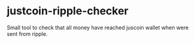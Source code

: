justcoin-ripple-checker
=======================

Small tool to check that all money have reached juscoin wallet when were sent from ripple.
